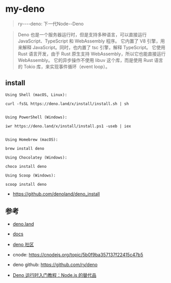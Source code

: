 # my-deno

>ry----deno: 下一代Node--Deno

>Deno 也是一个服务器运行时，但是支持多种语言，可以直接运行 JavaScript、TypeScript 和 WebAssembly 程序。
它内置了 V8 引擎，用来解释 JavaScript。同时，也内置了 tsc 引擎，解释 TypeScript。
它使用 Rust 语言开发，由于 Rust 原生支持 WebAssembly，所以它也能直接运行 WebAssembly。
它的异步操作不使用 libuv 这个库，而是使用 Rust 语言的 Tokio 库，来实现事件循环（event loop）。

## install

```
Using Shell (macOS, Linux):

curl -fsSL https://deno.land/x/install/install.sh | sh


Using PowerShell (Windows):

iwr https://deno.land/x/install/install.ps1 -useb | iex


Using Homebrew (macOS):

brew install deno

Using Chocolatey (Windows):

choco install deno

Using Scoop (Windows):

scoop install deno
```

- https://github.com/denoland/deno_install


## 参考

- [deno.land](https://deno.land/)
- [docs](https://doc.deno.land/https/github.com/denoland/deno/releases/latest/download/lib.deno.d.ts)

- [deno 社区](https://denocn.org/)

- cnode: https://cnodejs.org/topic/5b0f9ba357137f22415c47b5

- deno github: https://github.com/ry/deno

- [Deno 运行时入门教程：Node.js 的替代品](ruanyifeng.com/blog/2020/01/deno-intro.html)

